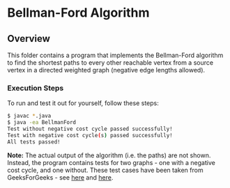 # Bellman-Ford Algorithm

## Overview

This folder contains a program that implements the Bellman-Ford algorithm to
find the shortest paths to every other reachable vertex from a source vertex in
a directed weighted graph (negative edge lengths allowed).

### Execution Steps

To run and test it out for yourself, follow these steps:

```bash
$ javac *.java
$ java -ea BellmanFord
Test without negative cost cycle passed successfully!
Test with negative cost cycle(s) passed successfully!
All tests passed!
```

**Note:** The actual output of the algorithm (i.e. the paths) are not
shown. Instead, the program contains tests for two graphs - one with a negative
cost cycle, and one without. These test cases have been taken from
GeeksForGeeks - see [here](https://www.geeksforgeeks.org/bellman-ford-algorithm-dp-23/)
and [here](https://www.geeksforgeeks.org/detect-negative-cycle-graph-bellman-ford/).
